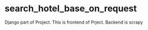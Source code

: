 search_hotel_base_on_request
============================

Django part of Project.
This is frontend of Prject.
Backend is scrapy
